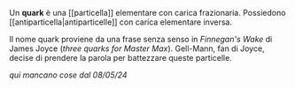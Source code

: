 Un **quark** è una [[particella]] elementare con carica frazionaria. Possiedono [[antiparticella|antiparticelle]] con carica elementare inversa.

Il nome quark proviene da una frase senza senso in *Finnegan's Wake* di James Joyce (*three quarks for Master Max*). Gell-Mann, fan di Joyce, decise di prendere la parola per battezzare queste particelle.

*qui mancano cose dal 08/05/24*